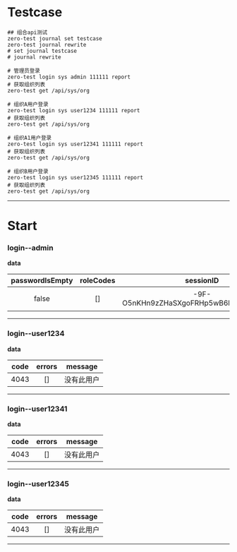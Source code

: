 # Testcase

```
## 组合api测试
zero-test journal set testcase
zero-test journal rewrite
# set journal testcase
# journal rewrite

# 管理员登录
zero-test login sys admin 111111 report
# 获取组织列表
zero-test get /api/sys/org

# 组织A用户登录
zero-test login sys user1234 111111 report
# 获取组织列表
zero-test get /api/sys/org

# 组织A1用户登录
zero-test login sys user12341 111111 report
# 获取组织列表
zero-test get /api/sys/org

# 组织B用户登录
zero-test login sys user12345 111111 report
# 获取组织列表
zero-test get /api/sys/org

```

---

# Start

### **login--admin**

**data**

| passwordIsEmpty | roleCodes |                sessionID                |                avatar                |                                                                                                                                                                                                                         accessToken                                                                                                                                                                                                                         | type |       userId       |       orgId       | expiresIn |      tenantId      |  name  | reset | perms | tokenType | roleNames | account |
| :-------------: | :-------: | :--------------------------------------: | :-----------------------------------: | :----------------------------------------------------------------------------------------------------------------------------------------------------------------------------------------------------------------------------------------------------------------------------------------------------------------------------------------------------------------------------------------------------------------------------------------------------------: | :--: | :----------------: | :----------------: | :-------: | :----------------: | :----: | :---: | :---: | :-------: | :-------: | :-----: |
|      false      |    []    | -9F-O5nKHn9zZHaSXgoFRHp5wB6le9D1_CoQiMwI | /attachments/avatar/1623068357957.png | eyJ0eXAiOiJKV1QiLCJhbGciOiJIUzUxMiJ9.eyJvcmdJZCI6IjEwMDAwMDAwMDAwMDAwMDAwMSIsInVzZXJJZCI6Ijg3NjcwODA4MjQzNzE5Nzg1MiIsInVzZXJUeXBlIjoxMDEsImJVc2VyVHlwZSI6IlNZU1RFTSIsInRlbmFudE9yZ0lkIjoxMDAwMDAwMDAwMDAwMDAwMDEsImFjY291bnQiOiJhZG1pbiIsImV4dHJhVXNlclR5cGUiOjAsImlhdCI6MTYzMTY4ODUyOCwianRpIjoiODc2NzA4MDgyNDM3MTk3ODUyIiwic3ViIjoiYWRtaW4iLCJleHAiOjE2MzE5NDc3Mjh9.YlE8VV1uVx6FAf-5dUKf6Awt8fw0SSxdEWjJYmlxyTY1NHrarJwBZXCkwkzQb2942NpVcDDfq5yeSAom-9QGzw |  A1  | 876708082437197852 | 100000000000000001 | 259200000 | 100000000000000001 | 管理员 | true |  []  |  Bearer  |    []    |  admin  |

---

### **login--user1234**

**data**

| code | errors |  message  |
| :--: | :----: | :--------: |
| 4043 |   []   | 没有此用户 |

---

### **login--user12341**

**data**

| code | errors |  message  |
| :--: | :----: | :--------: |
| 4043 |   []   | 没有此用户 |

---

### **login--user12345**

**data**

| code | errors |  message  |
| :--: | :----: | :--------: |
| 4043 |   []   | 没有此用户 |

---
